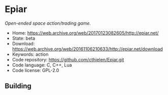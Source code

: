 # Epiar

_Open-ended space action/trading game._

- Home: <https://web.archive.org/web/20170123082605/http://epiar.net/>
- State: beta
- Download: <https://web.archive.org/web/20161106210633/http://epiar.net/download>
- Keywords: action
- Code repository: https://github.com/cthielen/Epiar.git
- Code language: C, C++, Lua
- Code license: GPL-2.0

## Building
